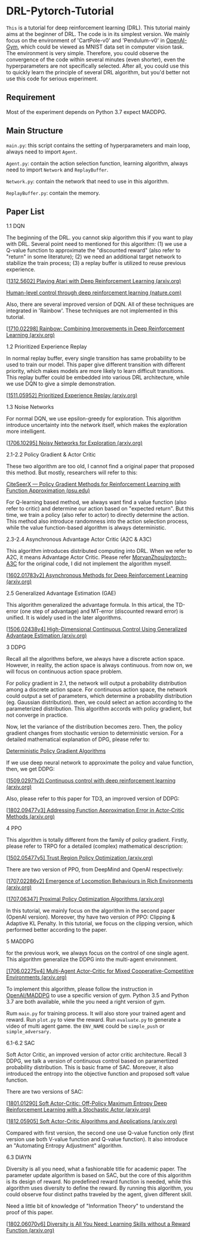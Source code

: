 # DRL-Pytorch-Tutorial

`This` is a tutorial for deep reinforcement learning (DRL). This tutorial mainly aims at the beginner of DRL. The code is in its simplest version. We mainly focus on the environment of 'CartPole-v0' and 'Pendulum-v0' in [OpenAI-Gym](https://github.com/openai/gym), which could be viewed as MNIST data set in computer vision task. The environment is very simple. Therefore, you could observe the convergence of the code within several minutes (even shorter), even the hyperparameters are not specifically selected. After all, you could use this to quickly learn the principle of several DRL algorithm, but you'd better not use this code for serious experiment.  

## Requirement

Most of the experiment depends on Python 3.7 expect MADDPG.

## Main Structure

`main.py`: this script contains the setting of hyperparameters and main loop, always need to import `Agent`.

`Agent.py`: contain the action selection function, learning algorithm, always need to import `Network` and `ReplayBuffer`.

`Network.py`: contain the network that need to use in this algorithm.

`ReplayBuffer.py`: contain the memory.

## Paper List

1.1 DQN

The beginning of the DRL. you cannot skip algorithm this if you want to play with DRL. Several point need to mentioned for this algorithm: (1) we use a Q-value function to approximate the "discounted reward" (also refer to "return" in some literature); (2) we need an additional target network to stabilize the train process; (3) a replay buffer is utilized to reuse previous experience. 

[[1312.5602\] Playing Atari with Deep Reinforcement Learning (arxiv.org)](https://arxiv.org/abs/1312.5602)

[Human-level control through deep reinforcement learning (nature.com)](https://www.nature.com/articles/nature14236.pdf)

Also, there are several improved version of DQN. All of these techniques are integrated in 'Rainbow'. These techniques are not implemented in this tutorial. 

[[1710.02298\] Rainbow: Combining Improvements in Deep Reinforcement Learning (arxiv.org)](https://arxiv.org/abs/1710.02298)

1.2 Prioritized Experience Replay

In normal replay buffer, every single transition has same probability to be used to train our model. This paper give different transition with different priority, which makes models are more likely to learn difficult transitions. This replay buffer could be embedded into various DRL architecture, while we use DQN to give a simple demonstration. 

[[1511.05952\] Prioritized Experience Replay (arxiv.org)](https://arxiv.org/abs/1511.05952)

1.3 Noise Networks

For normal DQN, we use epsilon-greedy for exploration. This algorithm introduce uncertainty into the network itself, which makes the exploration more intelligent.

[[1706.10295\] Noisy Networks for Exploration (arxiv.org)](https://arxiv.org/abs/1706.10295)

2.1-2.2 Policy Gradient & Actor Critic

These two algorithm are too old, I cannot find a original paper that proposed this method. But mostly, researchers will refer to this:

[CiteSeerX — Policy Gradient Methods for Reinforcement Learning with Function Approximation (psu.edu)](http://citeseerx.ist.psu.edu/viewdoc/summary?doi=10.1.1.6.696)

For Q-learning based method, we always want find a value function (also refer to critic) and determine our action based on "expected return". But this time, we train a policy (also refer to actor) to directly determine the action. This method also introduce randomness into the action selection process, while the value function-based algorithm is always deterministic.

2.3-2.4 Asynchronous Advantage Actor Critic (A2C & A3C)

This algorithm introduces distributed computing into DRL. When we refer to A2C, it means Advantage Actor Critic. Please refer [MorvanZhou/pytorch-A3C](https://github.com/MorvanZhou/pytorch-A3C) for the original code, I did not implement the algorithm myself.

[[1602.01783v2\] Asynchronous Methods for Deep Reinforcement Learning (arxiv.org)](https://arxiv.org/abs/1602.01783v2)

2.5  Generalized Advantage Estimation (GAE)

This algorithm generalized the advantage formula. In this artical, the TD-error (one step of advantage) and MT-error (discounted reward error) is unified. It is widely used in the later algorithms.

[[1506.02438v4\] High-Dimensional Continuous Control Using Generalized Advantage Estimation (arxiv.org)](https://arxiv.org/abs/1506.02438v4)

3 DDPG

Recall all the algorithms before, we always have a discrete action space. However, in reality, the action space is always continuous. from now on, we will focus on continuous action space problem.

For policy gradient in 2.1, the network will output a probability distribution among a discrete action space. For continuous action space, the network could output a set of parameters, which determine a probability distribution (eg. Gaussian distribution). then, we could select an action according to the parameterized distribution. This algorithm accords with policy gradient, but not converge in practice.

Now, let the variance of the distribution becomes zero. Then, the policy gradient changes from stochastic version to deterministic version. For a detailed mathematical explanation of DPG, please refer to:

[Deterministic Policy Gradient Algorithms](https://deepmind.com/research/publications/deterministic-policy-gradient-algorithms)

If we use deep neural network to approximate the policy and value function, then, we get DDPG:

[[1509.02971v2\] Continuous control with deep reinforcement learning (arxiv.org)](https://arxiv.org/abs/1509.02971v2)

Also, please refer to this paper for TD3, an improved version of DDPG:

[[1802.09477v3\] Addressing Function Approximation Error in Actor-Critic Methods (arxiv.org)](https://arxiv.org/abs/1802.09477v3)

4 PPO

This algorithm is totally different from the family of policy gradient. Firstly, please refer to TRPO for a detailed (complex) mathematical description:

[[1502.05477v5\] Trust Region Policy Optimization (arxiv.org)](https://arxiv.org/abs/1502.05477v5)

There are two version of PPO, from DeepMind and OpenAI respectively:

[[1707.02286v2\] Emergence of Locomotion Behaviours in Rich Environments (arxiv.org)](https://arxiv.org/abs/1707.02286v2)

[[1707.06347\] Proximal Policy Optimization Algorithms (arxiv.org)](https://arxiv.org/abs/1707.06347)

In this tutorial, we mainly focus on the algorithm in the second paper (OpenAI version). Moreover, thy have two version of PPO: Clipping & Adaptive KL Penalty. In this tutorial, we focus on the clipping version, which performed better according to the paper.

5 MADDPG

for the previous work, we always focus on the control of one single agent. This algorithm generalize the DDPG into the multi-agent environment. 

[[1706.02275v4] Multi-Agent Actor-Critic for Mixed Cooperative-Competitive Environments (arxiv.org)](https://arxiv.org/abs/1706.02275v4)

To implement this algorithm, please follow the instruction in [OpenAI/MADDPG](https://github.com/openai/maddpg) to use a specific version of gym. Python 3.5 and Python 3.7 are both available, while the you need a right version of gym.

Rum `main.py` for training process. It will also store your trained agent and reward. Run `plot.py` to view the reward. Run `evaluate.py` to generate a video of multi agent game. the `ENV_NAME` could be `simple_push` or `simple_adversary.`

6.1-6.2 SAC

Soft Actor Critic, an improved version of actor critic architecture. Recall 3 DDPG, we talk a version of continuous control based on paramertized probability distribution. This is basic frame of SAC. Moreover, it also introduced the entropy into the objective function and proposed soft value function.

There are two versions of SAC:

[[1801.01290\] Soft Actor-Critic: Off-Policy Maximum Entropy Deep Reinforcement Learning with a Stochastic Actor (arxiv.org)](https://arxiv.org/abs/1801.01290)

[[1812.05905\] Soft Actor-Critic Algorithms and Applications (arxiv.org)](https://arxiv.org/abs/1812.05905)

Compared with first version, the second one use Q-value function only (first version use both V-value function and Q-value function). It also introduce an "Automating Entropy Adjustment" algorithm.

6.3 DIAYN

Diversity is all you need, what a fashionable title for academic paper. The parameter update algorithm is based on SAC, but the core of this algorithm is its design of reward. No predefined reward function is needed, while this algorithm  uses diversity to define the reward. By running this algorithm, you could observe four distinct paths traveled by the agent, given different skill.

Need a little bit of knowledge of "Information Theory" to understand the proof of this paper.

[[1802.06070v6\] Diversity is All You Need: Learning Skills without a Reward Function (arxiv.org)](https://arxiv.org/abs/1802.06070v6)
